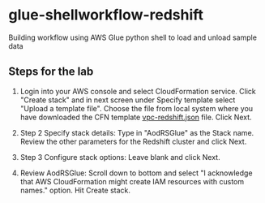 # glue-shellworkflow-redshift
Building workflow using AWS Glue python shell to load and unload sample data

## Steps for the lab

1. Login into your AWS console and select CloudFormation service. Click "Create stack" and in next screen under Specify template select "Upload a template file". Choose the file from local system where you have downloaded the CFN template [vpc-redshift.json]( https://github.com/saunakc/glue-shellworkflow-redshift/blob/master/src/cloudformation/vpc-redshift.json) file. Click Next.

2. Step 2 Specify stack details: Type in "AodRSGlue" as the Stack name. Review the other parameters for the Redshift cluster and click Next.

3. Step 3 Configure stack options: Leave blank and click Next.

4. Review AodRSGlue: Scroll down to bottom and select "I acknowledge that AWS CloudFormation might create IAM resources with custom names." option. Hit Create stack.
